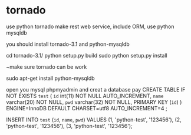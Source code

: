 tornado
=======

use python tornado make rest web service, include ORM, use python mysqldb

you should install tornado-3.1 and python-mysqldb

cd tornado-3.1/
python setup.py build
sudo python setup.py install

~make sure tornado can be work

sudo apt-get install python-mysqldb 

open you mysql phpmyadmin and creat a database pay
CREATE TABLE IF NOT EXISTS `test` (
  `id` int(11) NOT NULL AUTO_INCREMENT,
  `name` varchar(20) NOT NULL,
  `pwd` varchar(32) NOT NULL,
  PRIMARY KEY (`id`)
) ENGINE=InnoDB  DEFAULT CHARSET=utf8 AUTO_INCREMENT=4 ;

INSERT INTO `test` (`id`, `name`, `pwd`) VALUES
(1, 'python-test', '123456'),
(2, 'python-test', '123456'),
(3, 'python-test', '123456');
